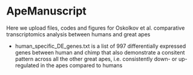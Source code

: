 # ApeManuscript
Here we upload files, codes and figures for Oskolkov et al. comparative transcriptomics analysis between humans and great apes
* human_specific_DE_genes.txt is a list of 997 differentially expressed genes between human and chimp that also demonstrate a consitent pattern across all the other great apes, i.e. consistently down- or up-regulated in the apes compared to humans

